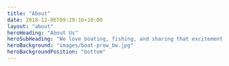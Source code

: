```yaml
---
title: "About"
date: 2018-12-06T09:29:16+10:00
layout: "about"
heroHeading: "About Us"
heroSubHeading: "We love boating, fishing, and sharing that excitement with you."
heroBackground: "images/boat-prow_bw.jpg"
heroBackgroundPosition: "bottom"
---
```

